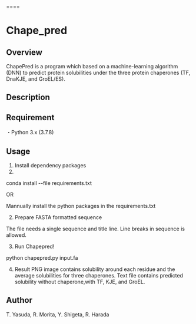 ====
# Chape_pred

## Overview
ChapePred is a program which based on a machine-learning algorithm (DNN) to predict protein solubilities under the three protein chaperones (TF, DnaKJE, and GroEL/ES).


## Description

## Requirement
・Python 3.x (3.7.8) 



## Usage
1. Install dependency packages
2. 
conda install --file requirements.txt

OR

Mannually install the python packages in the requirements.txt


2. Prepare FASTA formatted sequence

The file needs a single sequence and title line.
Line breaks in sequence is allowed.


3. Run Chapepred!

python chapepred.py input.fa


4. Result
PNG image contains solubility around each residue and
the average solubilities for three chaperones.
Text file contains predicted solubility without chaperone,with TF, KJE, and GroEL.

## Author
T. Yasuda, R. Morita, Y. Shigeta, R. Harada
